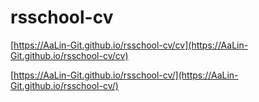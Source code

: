 # rsschool-cv

[https://AaLin-Git.github.io/rsschool-cv/cv](https://AaLin-Git.github.io/rsschool-cv/cv)

[https://AaLin-Git.github.io/rsschool-cv/](https://AaLin-Git.github.io/rsschool-cv/)